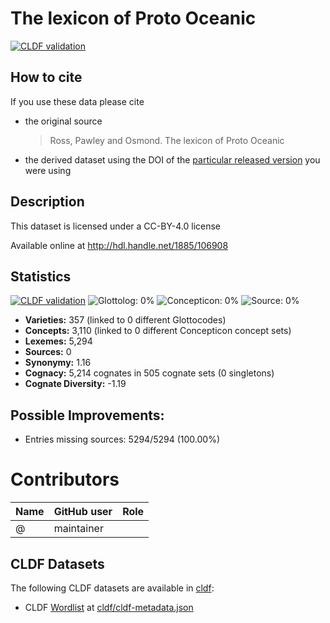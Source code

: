 # The lexicon of Proto Oceanic

[![CLDF validation](https://github.com/lexibank/tlopo/workflows/CLDF-validation/badge.svg)](https://github.com/lexibank/tlopo/actions?query=workflow%3ACLDF-validation)

## How to cite

If you use these data please cite
- the original source
  > Ross, Pawley and Osmond. The lexicon of Proto Oceanic
- the derived dataset using the DOI of the [particular released version](../../releases/) you were using

## Description


This dataset is licensed under a CC-BY-4.0 license

Available online at http://hdl.handle.net/1885/106908

## Statistics


[![CLDF validation](https://github.com/lexibank/tlopo/workflows/CLDF-validation/badge.svg)](https://github.com/lexibank/tlopo/actions?query=workflow%3ACLDF-validation)
![Glottolog: 0%](https://img.shields.io/badge/Glottolog-0%25-red.svg "Glottolog: 0%")
![Concepticon: 0%](https://img.shields.io/badge/Concepticon-0%25-red.svg "Concepticon: 0%")
![Source: 0%](https://img.shields.io/badge/Source-0%25-red.svg "Source: 0%")

- **Varieties:** 357 (linked to 0 different Glottocodes)
- **Concepts:** 3,110 (linked to 0 different Concepticon concept sets)
- **Lexemes:** 5,294
- **Sources:** 0
- **Synonymy:** 1.16
- **Cognacy:** 5,214 cognates in 505 cognate sets (0 singletons)
- **Cognate Diversity:** -1.19

## Possible Improvements:



- Entries missing sources: 5294/5294 (100.00%)

# Contributors

Name | GitHub user | Role
--- | --- | ---
 | @ | maintainer




## CLDF Datasets

The following CLDF datasets are available in [cldf](cldf):

- CLDF [Wordlist](https://github.com/cldf/cldf/tree/master/modules/Wordlist) at [cldf/cldf-metadata.json](cldf/cldf-metadata.json)